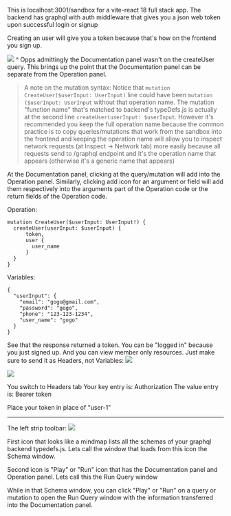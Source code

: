 This is localhost:3001/sandbox for a vite-react 18 full stack app. The backend has graphql with auth middleware that gives you a json web token upon successful login or signup

Creating an user will give you a token because that's how on the frontend you sign up.

![](P73TmeX.png)
^ Opps admittingly the Documentation panel wasn't on the createUser query. This brings up the point that the Documentation panel can be separate from the Operation panel.

>A note on the mutation syntax:
Notice that `mutation CreateUser($userInput: UserInput)` line could have been `mutation ($userInput: UserInput` without that operation name. The mutation "function name" that's matched to backend's typeDefs.js is actually at the second line `createUser(userInput: $userInput`. However it's recommended you keep the full operation name because the common practice is to copy queries/mutations that work from the sandbox into the frontend and keeping the operation name will allow you to inspect network requests (at Inspect -> Network tab) more easily because all requests send to /graphql endpoint and it's the operation name that appears (otherwise it's a generic name that appears)


  At the Documentation panel, clicking at the query/mutation will add into the Operation panel. Similarly, clicking add icon for an argument or field will add them respectively into the arguments part of the Operation code or the return fields of the Operation code.

Operation:
```
mutation CreateUser($userInput: UserInput!) {  
  createUser(userInput: $userInput) {  
      token,  
      user {  
        user_name  
      }  
  }  
}
```

Variables:
```
{  
  "userInput": {  
    "email": "gogo@gmail.com",  
    "password": "gogo",  
    "phone": "123-123-1234",  
    "user_name": "gogo"  
  }  
}
```


See that the response returned a token. You can be "logged in" because you just signed up. And you can view member only resources. Just make sure to send it as Headers, not Variables:
![](0DXjlE4.png)

![](ZTYbf9n.png)


You switch to Headers tab
Your key entry is: Authorization
The value entry is: Bearer token

Place your token in place of "user-1"

---

The left strip toolbar:
![](SFov0Pf.png)

First icon that looks like a mindmap lists all the schemas of your graphql backend typedefs.js.  Lets call the window that loads from this icon the Schema window.

Second icon is "Play" or "Run" icon that has the Documentation panel and Operation panel. Lets call this the Run Query window

While in that Schema window, you can click "Play" or "Run" on a query or mutation to open the  Run Query window with the information transferred into the Documentation panel.